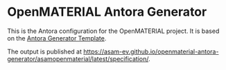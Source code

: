 # OpenMATERIAL Antora Generator

This is the Antora configuration for the OpenMATERIAL project. It is based on the [Antora Generator Template](https://code.asam.net/common/templates/antora-base-repo-example). 

The output is published  at <https://asam-ev.github.io/openmaterial-antora-generator/asamopenmaterial/latest/specification/>.

